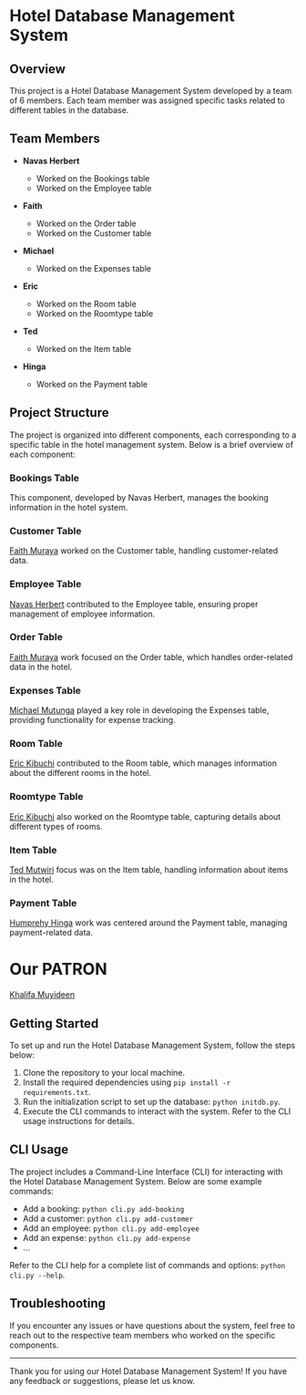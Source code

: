 # Hotel Database Management System

## Overview

This project is a Hotel Database Management System developed by a team of 6 members. Each team member was assigned specific tasks related to different tables in the database.

## Team Members

- **Navas Herbert**

  - Worked on the Bookings table
  - Worked on the Employee table

- **Faith**

  - Worked on the Order table
  - Worked on the Customer table

- **Michael**

  - Worked on the Expenses table

- **Eric**

  - Worked on the Room table
  - Worked on the Roomtype table

- **Ted**

  - Worked on the Item table

- **Hinga**
  - Worked on the Payment table

## Project Structure

The project is organized into different components, each corresponding to a specific table in the hotel management system. Below is a brief overview of each component:

### Bookings Table

This component, developed by Navas Herbert, manages the booking information in the hotel system.

### Customer Table

[Faith Muraya](https://github.com/faith-muraya) worked on the Customer table, handling customer-related data.

### Employee Table

[Navas Herbert](https://github.com/Navashub) contributed to the Employee table, ensuring proper management of employee information.

### Order Table

[Faith Muraya](https://github.com/faith-muraya) work focused on the Order table, which handles order-related data in the hotel.

### Expenses Table

[Michael Mutunga](https://github.com/michael2023-code) played a key role in developing the Expenses table, providing functionality for expense tracking.

### Room Table

[Eric Kibuchi](https://github.com/CodedVeli) contributed to the Room table, which manages information about the different rooms in the hotel.

### Roomtype Table

[Eric Kibuchi](https://github.com/CodedVeli) also worked on the Roomtype table, capturing details about different types of rooms.

### Item Table

[Ted Mutwiri](https://github.com/tedkelvin19) focus was on the Item table, handling information about items in the hotel.

### Payment Table

[Humprehy Hinga](https://github.com/Hingaz04) work was centered around the Payment table, managing payment-related data.

# Our PATRON

[Khalifa Muyideen](https://github.com/dixon400)

## Getting Started

To set up and run the Hotel Database Management System, follow the steps below:

1. Clone the repository to your local machine.
2. Install the required dependencies using `pip install -r requirements.txt`.
3. Run the initialization script to set up the database: `python initdb.py`.
4. Execute the CLI commands to interact with the system. Refer to the CLI usage instructions for details.

## CLI Usage

The project includes a Command-Line Interface (CLI) for interacting with the Hotel Database Management System. Below are some example commands:

- Add a booking: `python cli.py add-booking`
- Add a customer: `python cli.py add-customer`
- Add an employee: `python cli.py add-employee`
- Add an expense: `python cli.py add-expense`
- ...

Refer to the CLI help for a complete list of commands and options: `python cli.py --help`.

## Troubleshooting

If you encounter any issues or have questions about the system, feel free to reach out to the respective team members who worked on the specific components.

---

Thank you for using our Hotel Database Management System! If you have any feedback or suggestions, please let us know.
